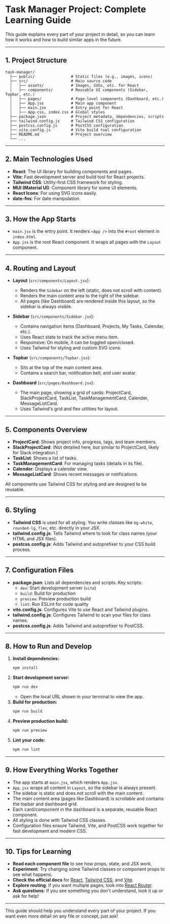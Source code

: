 # Task Manager Project: Complete Learning Guide

This guide explains every part of your project in detail, so you can learn how it works and how to build similar apps in the future.

---

## 1. Project Structure

```
task-manager/
  ├── public/                # Static files (e.g., images, icons)
  ├── src/                   # Main source code
  │   ├── assets/            # Images, SVGs, etc. for React
  │   ├── components/        # Reusable UI components (Sidebar, Topbar, etc.)
  │   ├── pages/             # Page-level components (Dashboard, etc.)
  │   ├── App.jsx            # Main app component
  │   ├── main.jsx           # Entry point for React
  │   ├── App.css, index.css # Global styles
  ├── package.json           # Project metadata, dependencies, scripts
  ├── tailwind.config.js     # Tailwind CSS configuration
  ├── postcss.config.js      # PostCSS configuration
  ├── vite.config.js         # Vite build tool configuration
  ├── README.md              # Project overview
  └── ...
```

---

## 2. Main Technologies Used

- **React**: The UI library for building components and pages.
- **Vite**: Fast development server and build tool for React projects.
- **Tailwind CSS**: Utility-first CSS framework for styling.
- **MUI (Material UI)**: Component library for some UI elements.
- **React Icons**: For using SVG icons easily.
- **date-fns**: For date manipulation.

---

## 3. How the App Starts

- `main.jsx` is the entry point. It renders `<App />` into the `#root` element in `index.html`.
- `App.jsx` is the root React component. It wraps all pages with the `Layout` component.

---

## 4. Routing and Layout

- **Layout** (`src/components/Layout.jsx`):
  - Renders the `Sidebar` on the left (static, does not scroll with content).
  - Renders the main content area to the right of the sidebar.
  - All pages (like Dashboard) are rendered inside this layout, so the sidebar is always visible.

- **Sidebar** (`src/components/Sidebar.jsx`):
  - Contains navigation items (Dashboard, Projects, My Tasks, Calendar, etc.).
  - Uses React state to track the active menu item.
  - Responsive: On mobile, it can be toggled open/closed.
  - Uses Tailwind for styling and custom SVG icons.

- **Topbar** (`src/components/Topbar.jsx`):
  - Sits at the top of the main content area.
  - Contains a search bar, notification bell, and user avatar.

- **Dashboard** (`src/pages/Dashboard.jsx`):
  - The main page, showing a grid of cards: ProjectCard, SlackProjectCard, TaskList, TaskManagementCard, Calender, MessageListCard.
  - Uses Tailwind's grid and flex utilities for layout.

---

## 5. Components Overview

- **ProjectCard**: Shows project info, progress, tags, and team members.
- **SlackProjectCard**: (Not detailed here, but similar to ProjectCard, likely for Slack integration.)
- **TaskList**: Shows a list of tasks.
- **TaskManagementCard**: For managing tasks (details in its file).
- **Calender**: Displays a calendar view.
- **MessageListCard**: Shows recent messages or notifications.

All components use Tailwind CSS for styling and are designed to be reusable.

---

## 6. Styling

- **Tailwind CSS** is used for all styling. You write classes like `bg-white`, `rounded-lg`, `flex`, etc. directly in your JSX.
- **tailwind.config.js**: Tells Tailwind where to look for class names (your HTML and JSX files).
- **postcss.config.js**: Adds Tailwind and autoprefixer to your CSS build process.

---

## 7. Configuration Files

- **package.json**: Lists all dependencies and scripts. Key scripts:
  - `dev`: Start development server (`vite`)
  - `build`: Build for production
  - `preview`: Preview production build
  - `lint`: Run ESLint for code quality
- **vite.config.js**: Configures Vite to use React and Tailwind plugins.
- **tailwind.config.js**: Configures Tailwind to scan your files for class names.
- **postcss.config.js**: Adds Tailwind and autoprefixer to PostCSS.

---

## 8. How to Run and Develop

1. **Install dependencies:**
   ```bash
   npm install
   ```
2. **Start development server:**
   ```bash
   npm run dev
   ```
   - Open the local URL shown in your terminal to view the app.
3. **Build for production:**
   ```bash
   npm run build
   ```
4. **Preview production build:**
   ```bash
   npm run preview
   ```
5. **Lint your code:**
   ```bash
   npm run lint
   ```

---

## 9. How Everything Works Together

- The app starts at `main.jsx`, which renders `App.jsx`.
- `App.jsx` wraps all content in `Layout`, so the sidebar is always present.
- The sidebar is static and does not scroll with the main content.
- The main content area (pages like Dashboard) is scrollable and contains the topbar and dashboard grid.
- Each card/component in the dashboard is a separate, reusable React component.
- All styling is done with Tailwind CSS classes.
- Configuration files ensure Tailwind, Vite, and PostCSS work together for fast development and modern CSS.

---

## 10. Tips for Learning

- **Read each component file** to see how props, state, and JSX work.
- **Experiment**: Try changing some Tailwind classes or component props to see what happens.
- **Check the official docs** for [React](https://react.dev/), [Tailwind CSS](https://tailwindcss.com/), and [Vite](https://vitejs.dev/).
- **Explore routing**: If you want multiple pages, look into [React Router](https://reactrouter.com/).
- **Ask questions**: If you see something you don't understand, look it up or ask for help!

---

This guide should help you understand every part of your project. If you want even more detail on any file or concept, just ask! 